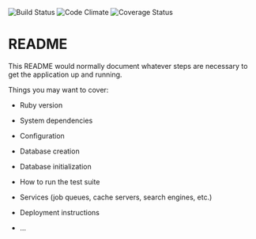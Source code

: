 ![Build Status](https://codeship.com/projects/<2e168cb0-3cdf-0135-9cfd-46abcfe07161>/status?branch=master)
![Code Climate](https://codeclimate.com/github/<Bskarol>/<runner_reviews>.png)
![Coverage Status](https://coveralls.io/repos/<Bskarol>/<runner_reviews>/badge.png)

# README

This README would normally document whatever steps are necessary to get the
application up and running.

Things you may want to cover:

* Ruby version

* System dependencies

* Configuration

* Database creation

* Database initialization

* How to run the test suite

* Services (job queues, cache servers, search engines, etc.)

* Deployment instructions

* ...
